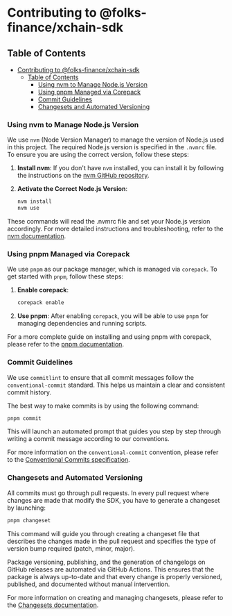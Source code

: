 # Contributing to @folks-finance/xchain-sdk

## Table of Contents

- [Contributing to @folks-finance/xchain-sdk](#contributing-to-folks-financexchain-sdk)
  - [Table of Contents](#table-of-contents)
    - [Using nvm to Manage Node.js Version](#using-nvm-to-manage-nodejs-version)
    - [Using pnpm Managed via Corepack](#using-pnpm-managed-via-corepack)
    - [Commit Guidelines](#commit-guidelines)
    - [Changesets and Automated Versioning](#changesets-and-automated-versioning)

### Using nvm to Manage Node.js Version

We use `nvm` (Node Version Manager) to manage the version of Node.js used in this project. The required Node.js version is specified in the `.nvmrc` file. To ensure you are using the correct version, follow these steps:

1. **Install nvm**: If you don't have `nvm` installed, you can install it by following the instructions on the [nvm GitHub repository](https://github.com/nvm-sh/nvm).

2. **Activate the Correct Node.js Version**:

   ```bash
   nvm install
   nvm use
   ```

These commands will read the .nvmrc file and set your Node.js version accordingly. For more detailed instructions and troubleshooting, refer to the [nvm documentation](https://github.com/nvm-sh/nvm).

### Using pnpm Managed via Corepack

We use `pnpm` as our package manager, which is managed via `corepack`. To get started with `pnpm`, follow these steps:

1. **Enable corepack**:

   ```bash
   corepack enable
   ```

2. **Use pnpm**: After enabling `corepack`, you will be able to use `pnpm` for managing dependencies and running scripts.

For a more complete guide on installing and using pnpm with corepack, please refer to the [pnpm documentation](https://pnpm.io/installation#using-corepack).

### Commit Guidelines

We use `commitlint` to ensure that all commit messages follow the `conventional-commit` standard. This helps us maintain a clear and consistent commit history.

The best way to make commits is by using the following command:

```bash
pnpm commit
```

This will launch an automated prompt that guides you step by step through writing a commit message according to our conventions.

For more information on the `conventional-commit` convention, please refer to the [Conventional Commits specification](https://www.conventionalcommits.org/en/v1.0.0/).

### Changesets and Automated Versioning

All commits must go through pull requests. In every pull request where changes are made that modify the SDK, you have to generate a changeset by launching:

```bash
pnpm changeset
```

This command will guide you through creating a changeset file that describes the changes made in the pull request and specifies the type of version bump required (patch, minor, major).

Package versioning, publishing, and the generation of changelogs on GitHub releases are automated via GitHub Actions. This ensures that the package is always up-to-date and that every change is properly versioned, published, and documented without manual intervention.

For more information on creating and managing changesets, please refer to the [Changesets documentation](https://github.com/changesets/changesets/blob/b59375614b1b3dabdf67806cd202defb314686a8/docs/adding-a-changeset.md).

<!-- Auto-update: 2025-10-11T09:16:07.756415 -->

<!-- Auto-update: 2025-10-15T12:16:17.962237 -->
